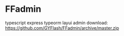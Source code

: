 # FFadmin
typescript express  typeorm layui admin
download: https://github.com/GYFlash/FFadmin/archive/master.zip
